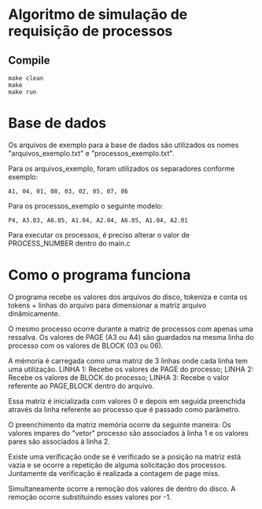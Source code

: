# Algoritmo de simulação de requisição de processos
## Compile
```
make clean
make
make run
```

# Base de dados

Os arquivos de exemplo para a base de dados são utilizados os nomes "arquivos_exemplo.txt" e "processos_exemplo.txt".

Para os arquivos_exemplo, foram utilizados os separadores conforme exemplo:
```
A1, 04, 01, 08, 03, 02, 05, 07, 06
```

Para os processos_exemplo o seguinte modelo:
```
P4, A3.03, A6.05, A1.04, A2.04, A6.05, A1.04, A2.01
```

Para executar os processos, é preciso alterar o valor de PROCESS_NUMBER dentro do main.c

# Como o programa funciona

O programa recebe os valores dos arquivos do disco, tokeniza e conta os tokens + linhas do arquivo para dimensionar a matriz arquivo dinâmicamente.

O mesmo processo ocorre durante a matriz de processos com apenas uma ressalva. Os valores de PAGE (A3 ou A4) são guardados na mesma linha do processo com os valores de BLOCK (03 ou 06).

A mémoria é carregada como uma matriz de 3 linhas onde cada linha tem uma utilização.
LINHA 1: Recebe os valores de PAGE do processo;
LINHA 2: Recebe os valores de BLOCK do processo;
LINHA 3: Recebe o valor referente ao PAGE,BLOCK dentro do arquivo.

Essa matriz é inicializada com valores 0 e depois em seguida preenchida através da linha referente ao processo que é passado como parâmetro.

O preenchimento da matriz memória ocorre da seguinte maneira: Os valores impares do "vetor" processo são associados à linha 1 e os valores pares são associados à linha 2.

Existe uma verificação onde se é verificado se a posição na matriz está vazia e se ocorre a repetição de alguma solicitação dos processos. Juntamente da verificação é realizada a contagem de page miss.

Simultaneamente ocorre a remoção dos valores de dentro do disco. A remoção ocorre substituindo esses valores por -1.




